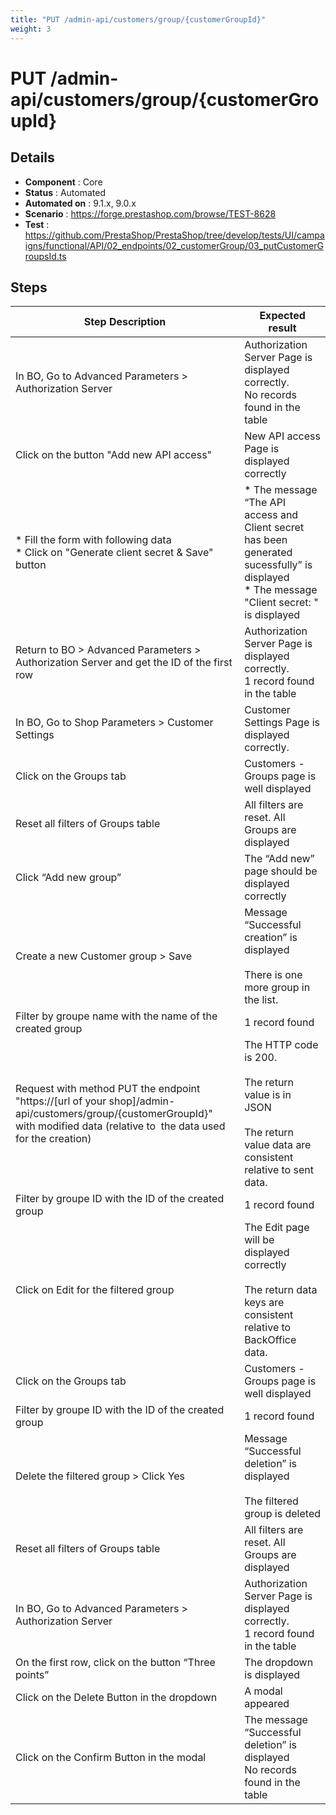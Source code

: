 ```yaml
---
title: "PUT /admin-api/customers/group/{customerGroupId}"
weight: 3
---
```


# PUT /admin-api/customers/group/{customerGroupId}
## Details
* **Component** : Core
* **Status** : Automated
* **Automated on** : 9.1.x, 9.0.x
* **Scenario** : https://forge.prestashop.com/browse/TEST-8628
* **Test** : https://github.com/PrestaShop/PrestaShop/tree/develop/tests/UI/campaigns/functional/API/02_endpoints/02_customerGroup/03_putCustomerGroupsId.ts

## Steps
| Step Description | Expected result |
| ----- | ----- |
| In BO, Go to Advanced Parameters > Authorization Server | Authorization Server Page is displayed correctly.<br>No records found in the table |
| Click on the button "Add new API access" | New API access Page is displayed correctly |
| * Fill the form with following data<br> * Click on "Generate client secret & Save" button | * The message “The API access and Client secret has been generated sucessfully” is displayed<br> * The message "Client secret: " is displayed |
| Return to BO > Advanced Parameters > Authorization Server and get the ID of the first row | Authorization Server Page is displayed correctly.<br>1 record found in the table |
| In BO, Go to Shop Parameters > Customer Settings | Customer Settings Page is displayed correctly. |
| Click on the Groups tab | Customers - Groups page is well displayed |
| Reset all filters of Groups table | All filters are reset. All Groups are displayed |
| Click “Add new group” | The “Add new” page should be displayed correctly |
| Create a new Customer group > Save | Message “Successful creation” is displayed<br><br>There is one more group in the list. |
| Filter by groupe name with the name of the created group | 1 record found |
| Request with method PUT the endpoint "https://[url of your shop]/admin-api/customers/group/\{customerGroupId}" with modified data (relative to  the data used for the creation) | The HTTP code is 200.<br><br>The return value is in JSON<br><br>The return value data are consistent relative to sent data. |
| Filter by groupe ID with the ID of the created group | 1 record found |
| Click on Edit for the filtered group | The Edit page will be displayed correctly<br><br>The return data keys are consistent relative to BackOffice data. |
| Click on the Groups tab | Customers - Groups page is well displayed |
| Filter by groupe ID with the ID of the created group | 1 record found |
| Delete the filtered group > Click Yes | Message “Successful deletion” is displayed<br><br>The filtered group is deleted |
| Reset all filters of Groups table | All filters are reset. All Groups are displayed |
| In BO, Go to Advanced Parameters > Authorization Server | Authorization Server Page is displayed correctly.<br>1 record found in the table |
| On the first row, click on the button “Three points” | The dropdown is displayed |
| Click on the Delete Button in the dropdown | A modal appeared |
| Click on the Confirm Button in the modal | The message “Successful deletion” is displayed<br>No records found in the table |

